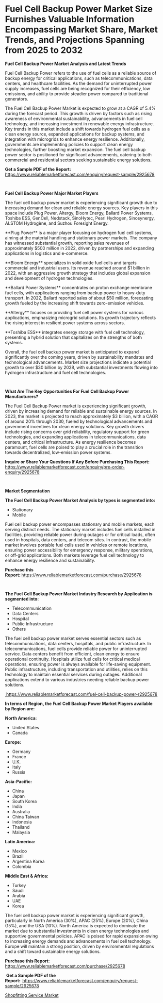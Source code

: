 <p><h1>Fuel Cell Backup Power Market Size Furnishes Valuable Information Encompassing Market Share, Market Trends, and Projections Spanning from 2025 to 2032</h1></p><p><strong>Fuel Cell Backup Power Market Analysis and Latest Trends</strong></p>
<p><p>Fuel Cell Backup Power refers to the use of fuel cells as a reliable source of backup energy for critical applications, such as telecommunications, data centers, and healthcare facilities. As the demand for uninterrupted power supply increases, fuel cells are being recognized for their efficiency, low emissions, and ability to provide steadier power compared to traditional generators.</p><p>The Fuel Cell Backup Power Market is expected to grow at a CAGR of 5.4% during the forecast period. This growth is driven by factors such as rising awareness of environmental sustainability, advancements in fuel cell technology, and increasing investment in renewable energy infrastructure. Key trends in this market include a shift towards hydrogen fuel cells as a clean energy source, expanded applications for backup systems, and integration with microgrids to enhance energy resilience. Additionally, governments are implementing policies to support clean energy technologies, further boosting market expansion. The fuel cell backup power sector is positioned for significant advancements, catering to both commercial and residential sectors seeking sustainable energy solutions.</p></p>
<p><strong>Get a Sample PDF of the Report:&nbsp;</strong> <a href="https://www.reliablemarketforecast.com/enquiry/request-sample/2925678?utm_campaign=2750&utm_medium=2&utm_source=Github&utm_content=ia&utm_term=12032025&utm_id=fuel-cell-backup-power">https://www.reliablemarketforecast.com/enquiry/request-sample/2925678</a></p>
<p>&nbsp;</p>
<p><strong>Fuel Cell Backup Power Major Market Players</strong></p>
<p><p>The fuel cell backup power market is experiencing significant growth due to increasing demand for clean and reliable energy sources. Key players in this space include Plug Power, Altergy, Bloom Energy, Ballard Power Systems, Toshiba ESS, GenCell, Nedstack, SinoHytec, Pearl Hydrogen, Sinosynergy, ALSTOM Hydrogène, and Suzhou Foresight Energy.</p><p>**Plug Power** is a major player focusing on hydrogen fuel cell systems, aiming at the material handling and stationary power markets. The company has witnessed substantial growth, reporting sales revenues of approximately $500 million in 2022, driven by partnerships and expanding applications in logistics and e-commerce.</p><p>**Bloom Energy** specializes in solid oxide fuel cells and targets commercial and industrial users. Its revenue reached around $1 billion in 2022, with an aggressive growth strategy that includes global expansion and development of hydrogen technologies.</p><p>**Ballard Power Systems** concentrates on proton exchange membrane fuel cells, with applications ranging from backup power to heavy-duty transport. In 2022, Ballard reported sales of about $50 million, forecasting growth fueled by the increasing shift towards zero-emission vehicles.</p><p>**Altergy** focuses on providing fuel cell power systems for various applications, emphasizing microgrid solutions. Its growth trajectory reflects the rising interest in resilient power systems across sectors.</p><p>**Toshiba ESS** integrates energy storage with fuel cell technology, presenting a hybrid solution that capitalizes on the strengths of both systems.</p><p>Overall, the fuel cell backup power market is anticipated to expand significantly over the coming years, driven by sustainability mandates and technological advancements. Market size projections indicate a potential growth to over $30 billion by 2028, with substantial investments flowing into hydrogen infrastructure and fuel cell technologies.</p></p>
<p>&nbsp;</p>
<p><strong>What Are The Key Opportunities For Fuel Cell Backup Power Manufacturers?</strong></p>
<p><p>The Fuel Cell Backup Power market is experiencing significant growth, driven by increasing demand for reliable and sustainable energy sources. In 2023, the market is projected to reach approximately $3 billion, with a CAGR of around 20% through 2030, fueled by technological advancements and government incentives for clean energy solutions. Key growth drivers include rising concerns over grid reliability, regulatory support for green technologies, and expanding applications in telecommunications, data centers, and critical infrastructure. As energy resilience becomes paramount, fuel cells are poised to play a crucial role in the transition towards decentralized, low-emission power systems.</p></p>
<p><strong>Inquire or Share Your Questions If Any Before Purchasing This Report:</strong> <a href="https://www.reliablemarketforecast.com/enquiry/pre-order-enquiry/2925678?utm_campaign=2750&utm_medium=2&utm_source=Github&utm_content=ia&utm_term=12032025&utm_id=fuel-cell-backup-power">https://www.reliablemarketforecast.com/enquiry/pre-order-enquiry/2925678</a></p>
<p>&nbsp;</p>
<p><strong>Market Segmentation</strong></p>
<p><strong>The Fuel Cell Backup Power Market Analysis by types is segmented into:</strong></p>
<p><ul><li>Stationary</li><li>Mobile</li></ul></p>
<p><p>Fuel cell backup power encompasses stationary and mobile markets, each serving distinct needs. The stationary market includes fuel cells installed in facilities, providing reliable power during outages or for critical loads, often used in hospitals, data centers, and telecom sites. In contrast, the mobile market involves portable fuel cells used in vehicles or remote locations, ensuring power accessibility for emergency response, military operations, or off-grid applications. Both markets leverage fuel cell technology to enhance energy resilience and sustainability.</p></p>
<p><strong>Purchase this Report:&nbsp;</strong><a href="https://www.reliablemarketforecast.com/purchase/2925678?utm_campaign=2750&utm_medium=2&utm_source=Github&utm_content=ia&utm_term=12032025&utm_id=fuel-cell-backup-power">https://www.reliablemarketforecast.com/purchase/2925678</a></p>
<p>&nbsp;</p>
<p><strong>The Fuel Cell Backup Power Market Industry Research by Application is segmented into:</strong></p>
<p><ul><li>Telecommunication</li><li>Data Centers</li><li>Hospital</li><li>Public Infrastructure</li><li>Others</li></ul></p>
<p><p>The fuel cell backup power market serves essential sectors such as telecommunications, data centers, hospitals, and public infrastructure. In telecommunications, fuel cells provide reliable power for uninterrupted service. Data centers benefit from efficient, clean energy to ensure operational continuity. Hospitals utilize fuel cells for critical medical operations, ensuring power is always available for life-saving equipment. Public infrastructure, including transportation and utilities, relies on this technology to maintain essential services during outages. Additional applications extend to various industries needing reliable backup power solutions.</p></p>
<p><a href="https://www.reliablemarketforecast.com/fuel-cell-backup-power-r2925678?utm_campaign=2750&utm_medium=2&utm_source=Github&utm_content=ia&utm_term=12032025&utm_id=fuel-cell-backup-power">&nbsp;https://www.reliablemarketforecast.com/fuel-cell-backup-power-r2925678</a></p>
<p><strong>In terms of Region, the Fuel Cell Backup Power Market Players available by Region are:</strong></p>
<p>
    <p> <strong> North America: </strong>
        <ul>
            <li>United States</li>
            <li>Canada</li>
        </ul>
        </p> 
    <p> <strong> Europe: </strong>
        <ul>
            <li>Germany</li>
            <li>France</li>
            <li>U.K.</li>
            <li>Italy</li>
            <li>Russia</li>
        </ul>
        </p> 
    <p> <strong> Asia-Pacific: </strong>
        <ul>
            <li>China</li>
            <li>Japan</li>
            <li>South Korea</li>
            <li>India</li>
            <li>Australia</li>
            <li>China Taiwan</li>
            <li>Indonesia</li>
            <li>Thailand</li>
            <li>Malaysia</li>
        </ul>
        </p> 
    <p> <strong> Latin America: </strong>
        <ul>
            <li>Mexico</li>
            <li>Brazil</li>
            <li>Argentina Korea</li>
            <li>Colombia</li>
        </ul>
        </p> 
    <p> <strong> Middle East & Africa: </strong>
        <ul>
            <li>Turkey</li>
            <li>Saudi</li>
            <li>Arabia</li>
            <li>UAE</li>
            <li>Korea</li>
        </ul>
    </p>
    </p>
<p><p>The fuel cell backup power market is experiencing significant growth, particularly in North America (30%), APAC (25%), Europe (20%), China (15%), and the USA (10%). North America is expected to dominate the market due to substantial investments in clean energy technologies and supportive governmental policies. APAC is poised for rapid expansion owing to increasing energy demands and advancements in fuel cell technology. Europe will maintain a strong position, driven by environmental regulations and a shift toward sustainable energy solutions.</p></p>
<p><strong>Purchase this Report: </strong><a href="https://www.reliablemarketforecast.com/purchase/2925678?utm_campaign=2750&utm_medium=2&utm_source=Github&utm_content=ia&utm_term=12032025&utm_id=fuel-cell-backup-power">https://www.reliablemarketforecast.com/purchase/2925678</a></p>
<p>&nbsp;<strong>Get a Sample PDF of the Report:&nbsp;&nbsp;</strong><a href="https://www.reliablemarketforecast.com/enquiry/request-sample/2925678?utm_campaign=2750&utm_medium=2&utm_source=Github&utm_content=ia&utm_term=12032025&utm_id=fuel-cell-backup-power">https://www.reliablemarketforecast.com/enquiry/request-sample/2925678</a></p>
<p><strong></strong></p>
<p><p><a href="https://github.com/dolorespeddico90/Market-Research-Report-List-1/blob/main/shopfitting-service-market.md?utm_campaign=2750&utm_medium=2&utm_source=Github&utm_content=ia&utm_term=12032025&utm_id=fuel-cell-backup-power">Shopfitting Service Market</a></p></p>
